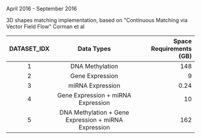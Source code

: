 April 2016 - September 2016

3D shapes matching implementation, based on "Continuous Matching via Vector Field Flow" Corman et al

| DATASET_IDX |                      Data Types                      | Space Requirements (GB) |
|:-----------:|:----------------------------------------------------:|------------------------:|
|           1 | DNA Methylation                                      |           148           |
|           2 | Gene Expression                                      |            9            |
|           3 | miRNA Expression                                     |           0.24          |
|           4 | Gene Expression + miRNA Expression                   |            10           |
|           5 | DNA Methylation + Gene Expression + miRNA Expression |           162           |
